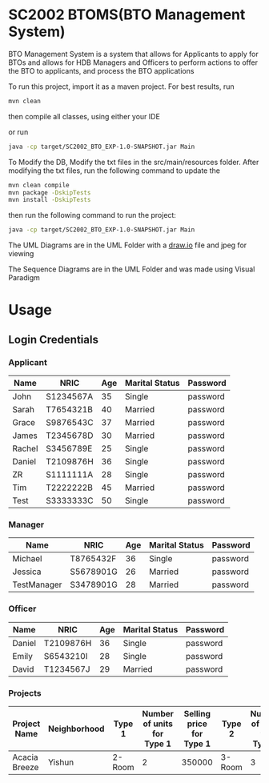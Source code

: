 # SC2002 BTOMS(BTO Management System)

BTO Management System is a system that allows for Applicants to apply for BTOs and allows for HDB Managers and Officers to perform actions to offer the BTO to applicants, and process the BTO applications

To run this project, import it as a maven project. For best results, run 

```bash
mvn clean 
```

then compile all classes, using either your IDE

or run

```bash
java -cp target/SC2002_BTO_EXP-1.0-SNAPSHOT.jar Main
```

To Modify the DB, Modify the txt files in the src/main/resources folder.
After modifying the txt files, run the following command to update the

```bash
mvn clean compile
mvn package -DskipTests
mvn install -DskipTests
```

then run the following command to run the project:

```bash
java -cp target/SC2002_BTO_EXP-1.0-SNAPSHOT.jar Main
```

The UML Diagrams are in the UML Folder with a [draw.io](http://draw.io) file and jpeg for viewing

The Sequence Diagrams are in the UML Folder and was made using Visual Paradigm

# Usage

## **Login Credentials**

### Applicant

| Name | NRIC | Age | Marital Status | Password |
| --- | --- | --- | --- | --- |
| John | S1234567A | 35 | Single | password |
| Sarah | T7654321B | 40 | Married | password |
| Grace | S9876543C | 37 | Married | password |
| James | T2345678D | 30 | Married | password |
| Rachel | S3456789E | 25 | Single | password |
| Daniel | T2109876H | 36 | Single | password |
| ZR | S1111111A | 28 | Single | password |
| Tim | T2222222B | 45 | Married | password |
| Test | S3333333C | 50 | Single | password |

### Manager

| Name | NRIC | Age | Marital Status | Password |
| --- | --- | --- | --- | --- |
| Michael | T8765432F | 36 | Single | password |
| Jessica | S5678901G | 26 | Married | password |
| TestManager | S3478901G | 28 | Married | password |

### Officer

| Name | NRIC | Age | Marital Status | Password |
| --- | --- | --- | --- | --- |
| Daniel | T2109876H | 36 | Single | password |
| Emily | S6543210I | 28 | Single | password |
| David | T1234567J | 29 | Married | password |

### Projects

| Project Name | Neighborhood | Type 1 | Number of units for Type 1 | Selling price for Type 1 | Type 2 | Number of units for Type 2 | Selling price for Type 2 | Application opening date | Application closing date | Manager | Officer Slot | Officer | Visibility |
| --- | --- | --- | --- | --- | --- | --- | --- | --- | --- | --- | --- | --- | --- |
| Acacia Breeze | Yishun | 2-Room | 2 | 350000 | 3-Room | 3 | 450000 | 15/2/2025 | 20/3/2025 | Jessica | 3 | Daniel,Emily | true |